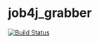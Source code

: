 # job4j_grabber
[![Build Status](https://app.travis-ci.com/afoni41985/job4j_grabber.svg?branch=main)](https://app.travis-ci.com/afoni41985/job4j_grabber)